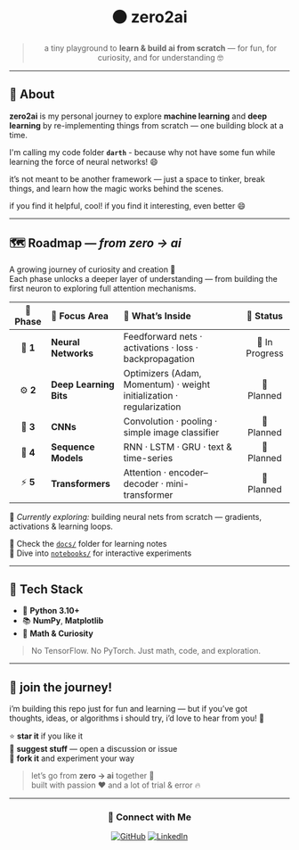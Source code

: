 <div align="center">

# ⚫ zero2ai

> a tiny playground to **learn & build ai from scratch** — for fun, for curiosity, and for understanding 🤓

</div>

---

## 🌱 About

**zero2ai** is my personal journey to explore **machine learning** and **deep learning** by re-implementing things from scratch — one building block at a time.

I'm calling my code folder **`darth`** - because why not have some fun while learning the force of neural networks! 😄

it’s not meant to be another framework — just a space to tinker, break things, and learn how the magic works behind the scenes.

if you find it helpful, cool! if you find it interesting, even better 😄

---


## 🗺️ Roadmap — *from zero → ai*

A growing journey of curiosity and creation 🚀  
Each phase unlocks a deeper layer of understanding — from building the first neuron to exploring full attention mechanisms.

| 🏁 Phase | 🚀 Focus Area | 🎯 What’s Inside | 📍 Status |
|:--------:|:--------------|:----------------|:-----------:|
| 🧩 **1** | **Neural Networks** | Feedforward nets · activations · loss · backpropagation | 🚀 In Progress |
| ⚙️ **2** | **Deep Learning Bits** | Optimizers (Adam, Momentum) · weight initialization · regularization | 🧭 Planned |
| 🧠 **3** | **CNNs** | Convolution · pooling · simple image classifier | 🧭 Planned |
| 🔁 **4** | **Sequence Models** | RNN · LSTM · GRU · text & time-series | 🧭 Planned |
| ⚡ **5** | **Transformers** | Attention · encoder–decoder · mini-transformer | 🧭 Planned |


🧭 *Currently exploring:* building neural nets from scratch — gradients, activations & learning loops.


📝 Check the [`docs/`](docs/) folder for learning notes  
📓 Dive into [`notebooks/`](notebooks/) for interactive experiments

---

## 🧰 Tech Stack

- 🐍 **Python 3.10+**
- 📚 **NumPy**, **Matplotlib**
- 🧮 **Math & Curiosity**

> No TensorFlow. No PyTorch. Just math, code, and exploration.

---

## 🚀 join the journey!

i’m building this repo just for fun and learning — but if you’ve got  
thoughts, ideas, or algorithms i should try, i’d love to hear from you! 💬 

⭐ **star it** if you like it  
💭 **suggest stuff** — open a discussion or issue  
🧩 **fork it** and experiment your way  

> let’s go from **zero → ai** together 🤝  
> built with passion ❤️ and a lot of trial & error 🔥 

---
<div align="center">

### 💬 Connect with Me

[![GitHub](https://img.shields.io/badge/GitHub-100000?style=for-the-badge&logo=github&logoColor=white)](https://github.com/jinderbrar)
[![LinkedIn](https://img.shields.io/badge/LinkedIn-0077B5?style=for-the-badge&logo=linkedin&logoColor=white)](https://linkedin.com/in/jinderbrar)

</div>
